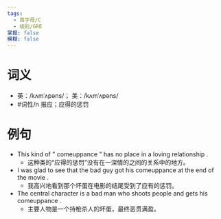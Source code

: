 ```yaml
---
tags:
  - 首字母/C
  - 级别/GRE
掌握: false
模糊: false
---
```

# 词义
- 英：/kʌmˈʌpəns/； 美：/kʌmˈʌpəns/
- #词性/n  报应；应得的惩罚
# 例句
- This kind of " comeuppance " has no place in a loving relationship .
	- 这种类的“应得的惩罚”没有在一深情的之间的关系中的地方。
- I was glad to see that the bad guy got his comeuppance at the end of the movie .
	- 我高兴地看到那个坏蛋在电影的结尾受到了应有的惩罚。
- The central character is a bad man who shoots people and gets his comeuppance .
	- 主要人物是一个持枪杀人的坏蛋，最终恶贯满盈。
